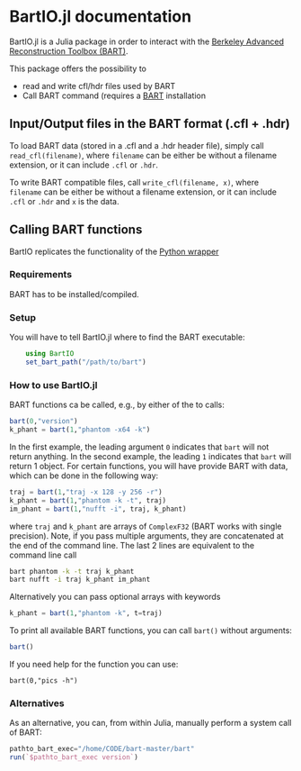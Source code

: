 # BartIO.jl documentation
BartIO.jl is a Julia package in order to interact with the [Berkeley Advanced Reconstruction Toolbox (BART)](https://mrirecon.github.io/bart/).

This package offers the possibility to
- read and write cfl/hdr files used by BART
- Call BART command (requires a [BART](https://github.com/mrirecon/bart) installation

## Input/Output files in the BART format (.cfl + .hdr)
To load BART data (stored in a .cfl and a .hdr header file), simply call `read_cfl(filename)`, where `filename` can be either be without a filename extension, or it can include `.cfl` or `.hdr`.

To write BART compatible files, call  `write_cfl(filename, x)`, where `filename` can be either be without a filename extension, or it can include `.cfl` or `.hdr` and `x` is the data.


## Calling BART functions
BartIO replicates the functionality of the [Python wrapper](https://github.com/mrirecon/bart/blob/master/python/bart.py)

### Requirements
BART has to be installed/compiled.

### Setup
You will have to tell BartIO.jl where to find the BART executable:
```julia
    using BartIO
    set_bart_path("/path/to/bart")
```

### How to use BartIO.jl
BART functions ca be called, e.g., by either of the to calls:
```julia
bart(0,"version")
k_phant = bart(1,"phantom -x64 -k")
```

In the first example, the leading argument `0` indicates that `bart` will not return anything. In the second example, the leading `1` indicates that `bart` will return 1 object. For certain functions, you will have provide BART with data, which can be done in the following way:
```julia
traj = bart(1,"traj -x 128 -y 256 -r")
k_phant = bart(1,"phantom -k -t", traj)
im_phant = bart(1,"nufft -i", traj, k_phant)
```
where `traj` and `k_phant` are arrays of `ComplexF32` (BART works with single precision). Note, if you pass multiple arguments, they are concatenated at the end of the command line. The last 2 lines are equivalent to the command line call
```bash
bart phantom -k -t traj k_phant
bart nufft -i traj k_phant im_phant
```

Alternatively you can pass optional arrays with keywords
```julia
k_phant = bart(1,"phantom -k", t=traj)
```

To print all available BART functions, you can call `bart()` without arguments:
```julia
bart()
```

If you need help for the function you can use:
```
bart(0,"pics -h")
```

### Alternatives
As an alternative, you can, from within Julia, manually perform a system call of BART:
```julia
pathto_bart_exec="/home/CODE/bart-master/bart"
run(`$pathto_bart_exec version`)
```